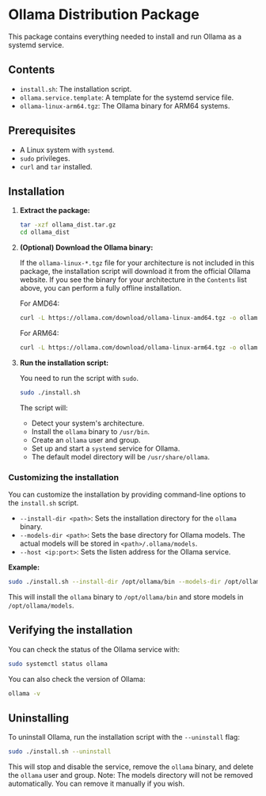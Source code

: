 # Ollama Distribution Package

This package contains everything needed to install and run Ollama as a systemd service.

## Contents

- `install.sh`: The installation script.
- `ollama.service.template`: A template for the systemd service file.
- `ollama-linux-arm64.tgz`: The Ollama binary for ARM64 systems.

## Prerequisites

- A Linux system with `systemd`.
- `sudo` privileges.
- `curl` and `tar` installed.

## Installation

1.  **Extract the package:**

    ```bash
    tar -xzf ollama_dist.tar.gz
    cd ollama_dist
    ```

2.  **(Optional) Download the Ollama binary:**

    If the `ollama-linux-*.tgz` file for your architecture is not included in this package, the installation script will download it from the official Ollama website. If you see the binary for your architecture in the `Contents` list above, you can perform a fully offline installation.

    For AMD64:
    ```bash
    curl -L https://ollama.com/download/ollama-linux-amd64.tgz -o ollama-linux-amd64.tgz
    ```

    For ARM64:
    ```bash
    curl -L https://ollama.com/download/ollama-linux-arm64.tgz -o ollama-linux-arm64.tgz
    ```

3.  **Run the installation script:**

    You need to run the script with `sudo`.

    ```bash
    sudo ./install.sh
    ```

    The script will:
    - Detect your system's architecture.
    - Install the `ollama` binary to `/usr/bin`.
    - Create an `ollama` user and group.
    - Set up and start a `systemd` service for Ollama.
    - The default model directory will be `/usr/share/ollama`.

### Customizing the installation

You can customize the installation by providing command-line options to the `install.sh` script.

- `--install-dir <path>`: Sets the installation directory for the `ollama` binary.
- `--models-dir <path>`: Sets the base directory for Ollama models. The actual models will be stored in `<path>/.ollama/models`.
- `--host <ip:port>`: Sets the listen address for the Ollama service.

**Example:**

```bash
sudo ./install.sh --install-dir /opt/ollama/bin --models-dir /opt/ollama/models
```

This will install the `ollama` binary to `/opt/ollama/bin` and store models in `/opt/ollama/models`.

## Verifying the installation

You can check the status of the Ollama service with:

```bash
sudo systemctl status ollama
```

You can also check the version of Ollama:

```bash
ollama -v
```

## Uninstalling

To uninstall Ollama, run the installation script with the `--uninstall` flag:

```bash
sudo ./install.sh --uninstall
```

This will stop and disable the service, remove the `ollama` binary, and delete the `ollama` user and group.
Note: The models directory will not be removed automatically. You can remove it manually if you wish. 